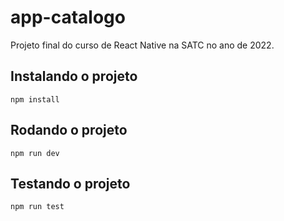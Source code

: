 # app-catalogo

Projeto final do curso de React Native na SATC no ano de 2022.

## Instalando o projeto

```
npm install
```

## Rodando o projeto

```
npm run dev
```

## Testando o projeto

```
npm run test
```
